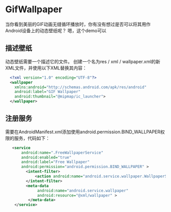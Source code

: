 # GifWallpaper

当你看到美丽的GIF动画无缝循环播放时，你有没有想过是否可以将其用作Android设备上的动态壁纸呢？ 嗯，这个demo可以

## 描述壁纸
动态壁纸需要一个描述它的文件。 创建一个名为res / xml / wallpaper.xml的新XML文件，并使用以下XML替换其内容：

```xml
  <?xml version="1.0" encoding="UTF-8"?>
  <wallpaper
    xmlns:android="http://schemas.android.com/apk/res/android"
    android:label="GIF Wallpaper"
    android:thumbnail="@mipmap/ic_launcher">
  </wallpaper>
```

## 注册服务
需要在AndroidManifest.xml添加使用android.permission.BIND_WALLPAPER权限的服务，代码如下：

```xml
   <service
       android:name=".FreeWallpaperService"
       android:enabled="true"
       android:label="Free Wallpaper"
       android:permission="android.permission.BIND_WALLPAPER" >
         <intent-filter>
             <action android:name="android.service.wallpaper.WallpaperService"/>
         </intent-filter>
         <meta-data
              android:name="android.service.wallpaper"
              android:resource="@xml/wallpaper" >
          </meta-data>
    </service>
```
